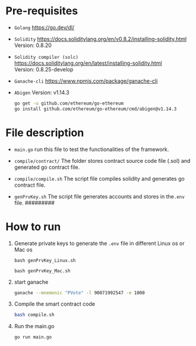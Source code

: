 


# Pre-requisites

* `Golang`  https://go.dev/dl/   

* `Solidity`  https://docs.soliditylang.org/en/v0.8.2/installing-solidity.html  Version: 0.8.20

* `Solidity compiler (solc)`  https://docs.soliditylang.org/en/latest/installing-solidity.html  
Version: 0.8.25-develop

* `Ganache-cli`  https://www.npmjs.com/package/ganache-cli
    
* `Abigen`    Version: v1.14.3
    ```bash
    go get -u github.com/ethereum/go-ethereum
    go install github.com/ethereum/go-ethereum/cmd/abigen@v1.14.3
    ```


# File description

* `main.go`   run this file to test the functionalities of the framework.

* `compile/contract/`  The folder stores contract source code file (.sol) and generated go contract file.

* `compile/compile.sh`  The script file compiles solidity and generates go contract file.

* `genPrvKey.sh`  The script file generates accounts and stores in the`.env` file.
#########

# How to run

1. Generate private keys to generate the `.env` file in different Linux os or Mac os

    ```bash(Linux os)
    bash genPrvKey_Linux.sh
    ```

    ```bash(Mac os)
    bash genPrvKey_Mac.sh
    ```

2. start ganache

    ```bash
    ganache --mnemonic "PVote" -l 90071992547 -e 1000
    ```

3. Compile the smart contract code

    ```bash
    bash compile.sh
    ```

4. Run the main.go
    ```bash
    go run main.go
    ```
